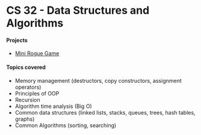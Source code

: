 # CS 32 - Data Structures and Algorithms

#### Projects 
- [Mini Rogue Game](https://github.com/elliotfouts/UCLA-Work/tree/master/CS%2032%20-%20Data%20Structures%20and%20Algorithms)

#### Topics covered 
* Memory management (destructors, copy constructors, assignment operators)
* Principles of OOP 
* Recursion
* Algorithm time analysis (Big O)
* Common data structures (linked lists, stacks, queues, trees, hash tables, graphs)
* Common Algorithms (sorting, searching)
